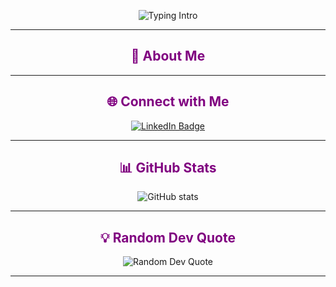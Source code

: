 <div align="center">

![Typing Intro](https://readme-typing-svg.herokuapp.com?font=Fira+Code&size=24&duration=2000&pause=500&color=8B0000&width=500&lines=Hi+there+👋+I'm+Manal;Aspiring+Full+Stack+Developer)

---

<h2 style="color:#800080;">💜 About Me</h2>


---

<h2 style="color:#800080;">🌐 Connect with Me</h2>

<a href="https://linkedin.com/in/manalalhatmi" target="_blank">
  <img src="https://img.shields.io/badge/LinkedIn-Manal%20Alhatmi-blue?style=for-the-badge&logo=linkedin&logoColor=white" alt="LinkedIn Badge"/>
</a>

---

<h2 style="color:#800080;">📊 GitHub Stats</h2>

<img src="https://github-readme-stats.vercel.app/api?username=Manal-Alhatmi&show_icons=true&rank_icon=github&theme=dark&border_radius=12" alt="GitHub stats" />

---

<h2 style="color:#800080;">💡 Random Dev Quote</h2>

<img src="https://quotes-github-readme.vercel.app/api?type=horizontal&theme=dark" alt="Random Dev Quote" />

---

</div>
